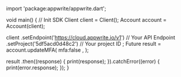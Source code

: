 import 'package:appwrite/appwrite.dart';

void main() { // Init SDK
  Client client = Client();
  Account account = Account(client);

  client
    .setEndpoint('https://cloud.appwrite.io/v1') // Your API Endpoint
    .setProject('5df5acd0d48c2') // Your project ID
  ;
  Future result = account.updateMFA(
    mfa:false ,
  );

  result
    .then((response) {
      print(response);
    }).catchError((error) {
      print(error.response);
  });
}
